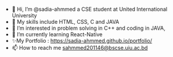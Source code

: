 - 👋 Hi, I’m @sadia-ahmmed a CSE student at United International University 
- 💞️ My skills include HTML, CSS, C and JAVA
- 👀 I’m interested in problem solving in C++ and coding in JAVA,
- 🌱 I’m currently learning React-Native 
- ✨My Portfolio : https://sadia-ahmmed.github.io/portfolio/
- 📫 How to reach me sahmmed201146@bscse.uiu.ac.bd

<!---
sadia-ahmmed/sadia-ahmmed is a ✨ special ✨ repository because its `README.md` (this file) appears on your GitHub profile.
You can click the Preview link to take a look at your changes.
--->
